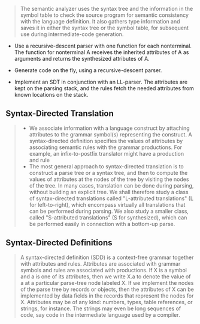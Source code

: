 > The semantic analyzer uses the syntax tree and the information in the symbol table to check the source program for semantic consistency with the language definition. It also gathers type information and saves it in either the syntax tree or the symbol table, for subsequent use during intermediate-code generation.


* Use a recursive-descent parser with one function for each nonterminal. The function for nonterminal A receives the inherited attributes of A as arguments and returns the synthesized attributes of A.

* Generate code on the fly, using a recursive-descent parser.

* Implement an SDT in conjunction with an LL-parser. The attributes are kept on the parsing stack, and the rules fetch the needed attributes from known locations on the stack.


## Syntax-Directed Translation
> * We associate information with a language construct by attaching attributes to the grammar symbol(s) representing the construct. A syntax-directed definition specifies the values of attributes by associating semantic rules with the grammar productions. For example, an infix-to-postfix translator might have a production and rule
> * The most general approach to syntax-directed translation is to construct a parse tree or a syntax tree, and then to compute the values of attributes at the nodes of the tree by visiting the nodes of the tree. In many cases, translation can be done during parsing, without building an explicit tree. We shall therefore study a class of syntax-directed translations called "L-attributed translations" (L for left-to-right), which encompass virtually all translations that can be performed during parsing. We also study a smaller class, called "S-attributed translations" (S for synthesized), which can be performed easily in connection with a bottom-up parse.


## Syntax-Directed Definitions
> A syntax-directed definition (SDD) is a context-free grammar together with attributes and rules. Attributes are associated with grammar symbols and rules are associated with productions. If X is a symbol and a is one of its attributes, then we write X.a to denote the value of a at a particular parse-tree node labeled X. If we implement the nodes of the parse tree by records or objects, then the attributes of X can be implemented by data fields in the records that represent the nodes for X. Attributes may be of any kind: numbers, types, table references, or strings, for instance. The strings may even be long sequences of code, say code in the intermediate language used by a compiler.